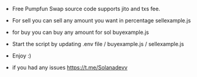 - Free Pumpfun Swap source code supports jito and txs fee.
- For sell you can sell any amount you want in percentage sellexample.js
- for buy you can buy any amount for sol buyexample.js

- Start the script by updating .env file / buyexample.js / sellexample.js

- Enjoy :)

- if you had any issues https://t.me/Solanadevv
